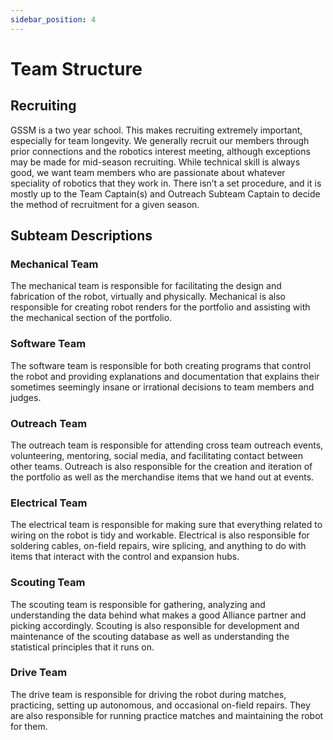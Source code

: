 ```yaml
---
sidebar_position: 4
---
```


# Team Structure

## Recruiting
GSSM is a two year school. This makes recruiting extremely important, especially for team longevity. We generally recruit our members through prior connections and the robotics interest meeting, although exceptions may be made for mid-season recruiting. While technical skill is always good, we want team members who are passionate about whatever speciality of robotics that they work in. There isn’t a set procedure, and it is mostly up to the Team Captain(s) and Outreach Subteam Captain to decide the method of recruitment for a given season.

## Subteam Descriptions
### Mechanical Team
The mechanical team is responsible for facilitating the design and fabrication of the robot, virtually and physically. Mechanical is also responsible for creating robot renders for the portfolio and assisting with the mechanical section of the portfolio. 

### Software Team
The software team is responsible for both creating programs that control the robot and providing explanations and documentation that explains their sometimes seemingly insane or irrational decisions to team members and judges. 

### Outreach Team
The outreach team is responsible for attending cross team outreach events, volunteering, mentoring, social media, and facilitating contact between other teams. Outreach is also responsible for the creation and iteration of the portfolio as well as the merchandise items that we hand out at events. 

### Electrical Team
The electrical team is responsible for making sure that everything related to wiring on the robot is tidy and workable. Electrical is also responsible for soldering cables, on-field repairs, wire splicing, and anything to do with items that interact with the control and expansion hubs.

### Scouting Team
The scouting team is responsible for gathering, analyzing and understanding the data behind what makes a good Alliance partner and picking accordingly. Scouting is also responsible for development and maintenance of the scouting database as well as understanding the statistical principles that it runs on.

### Drive Team
The drive team is responsible for driving the robot during matches, practicing, setting up autonomous, and occasional on-field repairs. They are also responsible for running practice matches and maintaining the robot for them.
